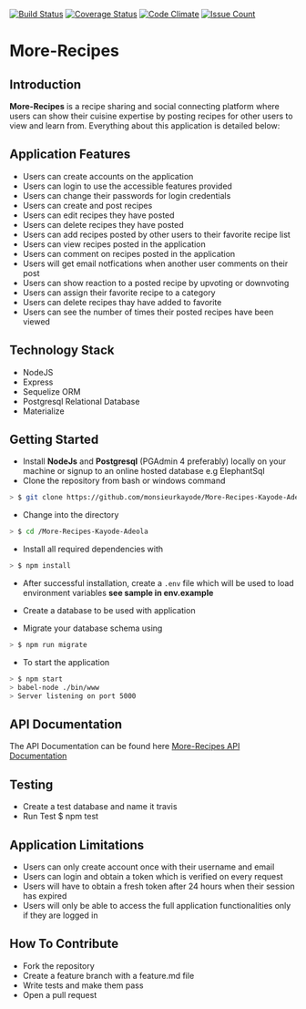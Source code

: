 [![Build Status](https://travis-ci.org/monsieurkayode/More-Recipes-Kayode-Adeola.svg?branch=develop)](https://travis-ci.org/monsieurkayode/More-Recipes-Kayode-Adeola)
[![Coverage Status](https://coveralls.io/repos/github/monsieurkayode/More-Recipes-Kayode-Adeola/badge.svg?maxAge=60?branch=develop)](https://coveralls.io/github/monsieurkayode/More-Recipes-Kayode-Adeola?branch=develop)
[![Code Climate](https://codeclimate.com/github/monsieurkayode/More-Recipes-Kayode-Adeola/badges/gpa.svg)](https://codeclimate.com/github/monsieurkayode/More-Recipes-Kayode-Adeola)
[![Issue Count](https://codeclimate.com/github/monsieurkayode/More-Recipes-Kayode-Adeola/badges/issue_count.svg)](https://codeclimate.com/github/monsieurkayode/More-Recipes-Kayode-Adeola)
# More-Recipes
## Introduction
**More-Recipes** is a recipe sharing and social connecting platform where users can show their cuisine expertise by posting recipes for other users to view and learn from. Everything about this application is detailed below:

## Application Features
* Users can create accounts on the application
* Users can login to use the accessible features provided
* Users can change their passwords for login credentials
* Users can create and post recipes
* Users can edit recipes they have posted
* Users can delete recipes they have posted
* Users can add recipes posted by other users to their favorite recipe list
* Users can view recipes posted in the application
* Users can comment on recipes posted in the application
* Users will get email notfications when another user comments on their post
* Users can show reaction to a posted recipe by upvoting or downvoting
* Users can assign their favorite recipe to a category
* Users can delete recipes thay have added to favorite
* Users can see the number of times their posted recipes have been viewed

## Technology Stack
* NodeJS
* Express
* Sequelize ORM
* Postgresql Relational Database
* Materialize

## Getting Started
* Install **NodeJs** and **Postgresql** (PGAdmin 4 preferably) locally on your machine or signup to an online hosted database e.g ElephantSql
* Clone the repository from bash or windows command
```sh
> $ git clone https://github.com/monsieurkayode/More-Recipes-Kayode-Adeola.git
```

* Change into the directory
```sh
> $ cd /More-Recipes-Kayode-Adeola
```
* Install all required dependencies with
```sh
> $ npm install
```
* After successful installation, create a `.env` file which will be used to load environment variables **see sample in env.example**
* Create a database to be used with application

* Migrate your database schema using
```sh
> $ npm run migrate
```
* To start the application
```sh
> $ npm start
> babel-node ./bin/www
> Server listening on port 5000

```

## API Documentation
The API Documentation can be found here [More-Recipes API Documentation](https://more-recipes17.herokuapp.com/api-docs)

## Testing
* Create a test database and name it travis
* Run Test $ npm test

## Application Limitations
* Users can only create account once with their username and  email
* Users can login and obtain a token which is verified on every request
* Users will have to obtain a fresh token after 24 hours when their session has expired
* Users will only be able to access the full application functionalities only if they are logged in

## How To Contribute
* Fork the repository
* Create a feature branch with a feature.md file
* Write tests and make them pass
* Open a pull request
